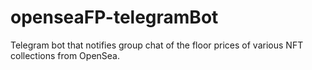 # openseaFP-telegramBot

Telegram bot that notifies group chat of the floor prices of various NFT collections from OpenSea.
